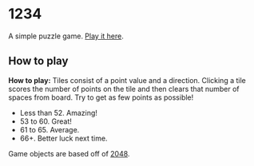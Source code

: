 # 1234

<p>
  A simple puzzle game. <a href="http://aalcutt.github.io/1234/">Play it here</a>.
</p>

<h2>How to play</h2>
<p>
  <strong>How to play:</strong> Tiles consist of a point value and a direction.
  Clicking a tile scores the number of points on the tile and then clears that
  number of spaces from board. Try to get as few points as possible!
</p>

<ul>
  <li>Less than 52. Amazing!</li>
  <li>53 to 60. Great!</li>
  <li>61 to 65. Average.</li>
  <li>66+. Better luck next time.</li>
</ul>

<p>
  Game objects are based off of <a href="https://github.com/gabrielecirulli/2048">2048</a>.
</p>
